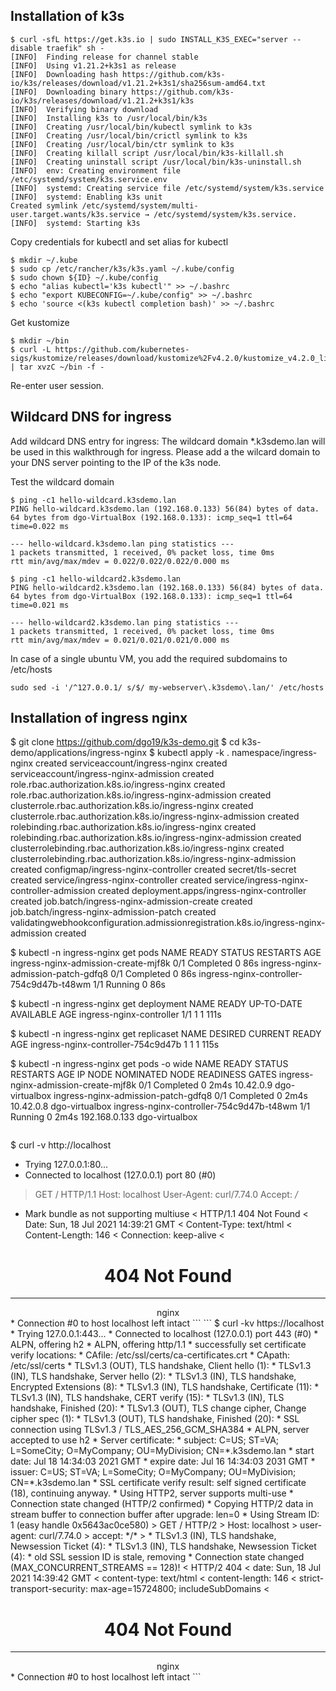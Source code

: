 ## Installation of k3s
```
$ curl -sfL https://get.k3s.io | sudo INSTALL_K3S_EXEC="server --disable traefik" sh -
[INFO]  Finding release for channel stable
[INFO]  Using v1.21.2+k3s1 as release
[INFO]  Downloading hash https://github.com/k3s-io/k3s/releases/download/v1.21.2+k3s1/sha256sum-amd64.txt
[INFO]  Downloading binary https://github.com/k3s-io/k3s/releases/download/v1.21.2+k3s1/k3s
[INFO]  Verifying binary download
[INFO]  Installing k3s to /usr/local/bin/k3s
[INFO]  Creating /usr/local/bin/kubectl symlink to k3s
[INFO]  Creating /usr/local/bin/crictl symlink to k3s
[INFO]  Creating /usr/local/bin/ctr symlink to k3s
[INFO]  Creating killall script /usr/local/bin/k3s-killall.sh
[INFO]  Creating uninstall script /usr/local/bin/k3s-uninstall.sh
[INFO]  env: Creating environment file /etc/systemd/system/k3s.service.env
[INFO]  systemd: Creating service file /etc/systemd/system/k3s.service
[INFO]  systemd: Enabling k3s unit
Created symlink /etc/systemd/system/multi-user.target.wants/k3s.service → /etc/systemd/system/k3s.service.
[INFO]  systemd: Starting k3s
```
Copy credentials for kubectl and set alias for kubectl
```
$ mkdir ~/.kube
$ sudo cp /etc/rancher/k3s/k3s.yaml ~/.kube/config
$ sudo chown ${ID} ~/.kube/config
$ echo "alias kubectl='k3s kubectl'" >> ~/.bashrc
$ echo "export KUBECONFIG=~/.kube/config" >> ~/.bashrc
$ echo 'source <(k3s kubectl completion bash)' >> ~/.bashrc
```
Get kustomize
```
$ mkdir ~/bin
$ curl -L https://github.com/kubernetes-sigs/kustomize/releases/download/kustomize%2Fv4.2.0/kustomize_v4.2.0_linux_amd64.tar.gz | tar xvzC ~/bin -f -
```
Re-enter user session.

## Wildcard DNS for ingress
Add wildcard DNS entry for ingress:
The wildcard domain *.k3sdemo.lan will be used in this walkthrough for ingress. Please add a the wilcard domain to your DNS server pointing to the IP of the k3s node.

Test the wildcard domain
```
$ ping -c1 hello-wildcard.k3sdemo.lan
PING hello-wildcard.k3sdemo.lan (192.168.0.133) 56(84) bytes of data.
64 bytes from dgo-VirtualBox (192.168.0.133): icmp_seq=1 ttl=64 time=0.022 ms

--- hello-wildcard.k3sdemo.lan ping statistics ---
1 packets transmitted, 1 received, 0% packet loss, time 0ms
rtt min/avg/max/mdev = 0.022/0.022/0.022/0.000 ms

$ ping -c1 hello-wildcard2.k3sdemo.lan
PING hello-wildcard2.k3sdemo.lan (192.168.0.133) 56(84) bytes of data.
64 bytes from dgo-VirtualBox (192.168.0.133): icmp_seq=1 ttl=64 time=0.021 ms

--- hello-wildcard2.k3sdemo.lan ping statistics ---
1 packets transmitted, 1 received, 0% packet loss, time 0ms
rtt min/avg/max/mdev = 0.021/0.021/0.021/0.000 ms
```
In case of a single ubuntu VM, you add the required subdomains to /etc/hosts
```
sudo sed -i '/^127.0.0.1/ s/$/ my-webserver\.k3sdemo\.lan/' /etc/hosts
```
## Installation of ingress nginx
$ git clone https://github.com/dgo19/k3s-demo.git
$ cd k3s-demo/applications/ingress-nginx
$ kubectl apply -k .
namespace/ingress-nginx created
serviceaccount/ingress-nginx created
serviceaccount/ingress-nginx-admission created
role.rbac.authorization.k8s.io/ingress-nginx created
role.rbac.authorization.k8s.io/ingress-nginx-admission created
clusterrole.rbac.authorization.k8s.io/ingress-nginx created
clusterrole.rbac.authorization.k8s.io/ingress-nginx-admission created
rolebinding.rbac.authorization.k8s.io/ingress-nginx created
rolebinding.rbac.authorization.k8s.io/ingress-nginx-admission created
clusterrolebinding.rbac.authorization.k8s.io/ingress-nginx created
clusterrolebinding.rbac.authorization.k8s.io/ingress-nginx-admission created
configmap/ingress-nginx-controller created
secret/tls-secret created
service/ingress-nginx-controller created
service/ingress-nginx-controller-admission created
deployment.apps/ingress-nginx-controller created
job.batch/ingress-nginx-admission-create created
job.batch/ingress-nginx-admission-patch created
validatingwebhookconfiguration.admissionregistration.k8s.io/ingress-nginx-admission created

$ kubectl -n ingress-nginx get pods
NAME                                       READY   STATUS      RESTARTS   AGE
ingress-nginx-admission-create-mjf8k       0/1     Completed   0          86s
ingress-nginx-admission-patch-gdfq8        0/1     Completed   0          86s
ingress-nginx-controller-754c9d47b-t48wm   1/1     Running     0          86s

$ kubectl -n ingress-nginx get deployment
NAME                       READY   UP-TO-DATE   AVAILABLE   AGE
ingress-nginx-controller   1/1     1            1           111s

$ kubectl -n ingress-nginx get replicaset
NAME                                 DESIRED   CURRENT   READY   AGE
ingress-nginx-controller-754c9d47b   1         1         1       115s

$ kubectl -n ingress-nginx get pods -o wide
NAME                                       READY   STATUS      RESTARTS   AGE    IP              NODE             NOMINATED NODE   READINESS GATES
ingress-nginx-admission-create-mjf8k       0/1     Completed   0          2m4s   10.42.0.9       dgo-virtualbox   <none>           <none>
ingress-nginx-admission-patch-gdfq8        0/1     Completed   0          2m4s   10.42.0.8       dgo-virtualbox   <none>           <none>
ingress-nginx-controller-754c9d47b-t48wm   1/1     Running     0          2m4s   192.168.0.133   dgo-virtualbox   <none>           <none>
```
```
$ curl -v http://localhost
*   Trying 127.0.0.1:80...
* Connected to localhost (127.0.0.1) port 80 (#0)
> GET / HTTP/1.1
> Host: localhost
> User-Agent: curl/7.74.0
> Accept: */*
> 
* Mark bundle as not supporting multiuse
< HTTP/1.1 404 Not Found
< Date: Sun, 18 Jul 2021 14:39:21 GMT
< Content-Type: text/html
< Content-Length: 146
< Connection: keep-alive
< 
<html>
<head><title>404 Not Found</title></head>
<body>
<center><h1>404 Not Found</h1></center>
<hr><center>nginx</center>
</body>
</html>
* Connection #0 to host localhost left intact
```
```
$ curl -kv https://localhost
*   Trying 127.0.0.1:443...
* Connected to localhost (127.0.0.1) port 443 (#0)
* ALPN, offering h2
* ALPN, offering http/1.1
* successfully set certificate verify locations:
*  CAfile: /etc/ssl/certs/ca-certificates.crt
*  CApath: /etc/ssl/certs
* TLSv1.3 (OUT), TLS handshake, Client hello (1):
* TLSv1.3 (IN), TLS handshake, Server hello (2):
* TLSv1.3 (IN), TLS handshake, Encrypted Extensions (8):
* TLSv1.3 (IN), TLS handshake, Certificate (11):
* TLSv1.3 (IN), TLS handshake, CERT verify (15):
* TLSv1.3 (IN), TLS handshake, Finished (20):
* TLSv1.3 (OUT), TLS change cipher, Change cipher spec (1):
* TLSv1.3 (OUT), TLS handshake, Finished (20):
* SSL connection using TLSv1.3 / TLS_AES_256_GCM_SHA384
* ALPN, server accepted to use h2
* Server certificate:
*  subject: C=US; ST=VA; L=SomeCity; O=MyCompany; OU=MyDivision; CN=*.k3sdemo.lan
*  start date: Jul 18 14:34:03 2021 GMT
*  expire date: Jul 16 14:34:03 2031 GMT
*  issuer: C=US; ST=VA; L=SomeCity; O=MyCompany; OU=MyDivision; CN=*.k3sdemo.lan
*  SSL certificate verify result: self signed certificate (18), continuing anyway.
* Using HTTP2, server supports multi-use
* Connection state changed (HTTP/2 confirmed)
* Copying HTTP/2 data in stream buffer to connection buffer after upgrade: len=0
* Using Stream ID: 1 (easy handle 0x5643ac0ce580)
> GET / HTTP/2
> Host: localhost
> user-agent: curl/7.74.0
> accept: */*
> 
* TLSv1.3 (IN), TLS handshake, Newsession Ticket (4):
* TLSv1.3 (IN), TLS handshake, Newsession Ticket (4):
* old SSL session ID is stale, removing
* Connection state changed (MAX_CONCURRENT_STREAMS == 128)!
< HTTP/2 404 
< date: Sun, 18 Jul 2021 14:39:42 GMT
< content-type: text/html
< content-length: 146
< strict-transport-security: max-age=15724800; includeSubDomains
< 
<html>
<head><title>404 Not Found</title></head>
<body>
<center><h1>404 Not Found</h1></center>
<hr><center>nginx</center>
</body>
</html>
* Connection #0 to host localhost left intact
```
